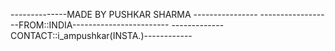 --------------MADE BY PUSHKAR SHARMA ----------------
------------------FROM::INDIA------------------------
-------------CONTACT::i_ampushkar(INSTA.)------------
